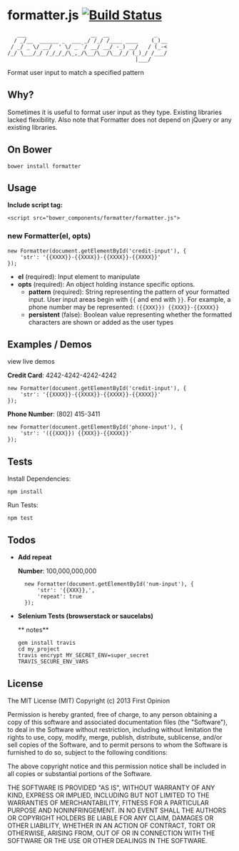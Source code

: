 formatter.js [![Build Status](https://travis-ci.org/firstopinion/formatter.js.png)](https://travis-ci.org/firstopinion/formatter.js)
============

       ___                    __  __              _   
      / _/__  ______ _  ___ _/ /_/ /____ ____    (_)__
     / _/ _ \/ __/  ' \/ _ `/ __/ __/ -_) __/   / (_-<
    /_/ \___/_/ /_/_/_/\_,_/\__/\__/\__/_/ (_)_/ /___/
                                            |___/     
                                            
Format user input to match a specified pattern


Why?
----

Sometimes it is useful to format user input as they type. Existing libraries lacked flexibility. Also note that Formatter does not depend on jQuery or any existing libraries.


On Bower
--------

    bower install formatter


Usage
-----

**Include script tag:**

    <script src="bower_components/formatter/formatter.js">  
    

### new Formatter(el, opts)

    new Formatter(document.getElementById('credit-input'), {
        'str': '{{XXXX}}-{{XXXX}}-{{XXXX}}-{{XXXX}}'
    });


* **el** (required): Input element to manipulate
* **opts** (required): An object holding instance specific options.
  * **pattern** (required): String representing the pattern of your formatted input. User input areas begin with `{{` and end with `}}`. For example, a phone number may be represented: `({{XXX}}) {{XXX}}-{{XXXX}}`
  * **persistent** (false): Boolean value representing whether the formatted characters are shown or added as the user types


Examples / Demos
----------------

view live demos

**Credit Card**: 4242-4242-4242-4242

    new Formatter(document.getElementById('credit-input'), {
        'str': '{{XXXX}}-{{XXXX}}-{{XXXX}}-{{XXXX}}'
    });

**Phone Number**: (802) 415-3411

    new Formatter(document.getElementById('phone-input'), {
        'str': '({{XXX}}) {{XXX}}-{{XXXX}}'
    });


Tests
-----

Install Dependencies:
    
    npm install

Run Tests:
    
    npm test


Todos
-----

* **Add repeat**

    **Number**: 100,000,000,000
    
        new Formatter(document.getElementById('num-input'), {
            'str': '{{XXX}},',
            'repeat': true
        });

* **Selenium Tests (browserstack or saucelabs)**
    
    ** notes**
    
      gem install travis
      cd my_project
      travis encrypt MY_SECRET_ENV=super_secret
      TRAVIS_SECURE_ENV_VARS


License
-------

The MIT License (MIT) Copyright (c) 2013 First Opinion

Permission is hereby granted, free of charge, to any person obtaining a copy of this software and associated documentation files (the "Software"), to deal in the Software without restriction, including without limitation the rights to use, copy, modify, merge, publish, distribute, sublicense, and/or sell copies of the Software, and to permit persons to whom the Software is furnished to do so, subject to the following conditions:

The above copyright notice and this permission notice shall be included in all copies or substantial portions of the Software.

THE SOFTWARE IS PROVIDED "AS IS", WITHOUT WARRANTY OF ANY KIND, EXPRESS OR IMPLIED, INCLUDING BUT NOT LIMITED TO THE WARRANTIES OF MERCHANTABILITY, FITNESS FOR A PARTICULAR PURPOSE AND NONINFRINGEMENT. IN NO EVENT SHALL THE AUTHORS OR COPYRIGHT HOLDERS BE LIABLE FOR ANY CLAIM, DAMAGES OR OTHER LIABILITY, WHETHER IN AN ACTION OF CONTRACT, TORT OR OTHERWISE, ARISING FROM, OUT OF OR IN CONNECTION WITH THE SOFTWARE OR THE USE OR OTHER DEALINGS IN THE SOFTWARE.